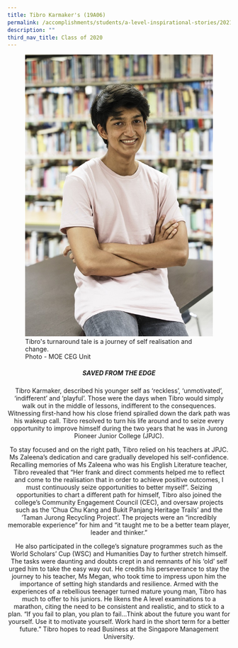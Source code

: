 ```yaml
---
title: Tibro Karmaker's (19A06)
permalink: /accomplishments/students/a-level-inspirational-stories/2021/tibro/
description: ""
third_nav_title: Class of 2020
---
```

<figure>
<img src="/images/Tibro.jpg">
<figcaption>Tibro's turnaround tale is a journey of self realisation and change.
	<br>Photo - MOE CEG Unit</figcaption></figure>

<div align=justify>
	
<center><h5>SAVED FROM THE EDGE</strong></h5>

<p>
Tibro Karmaker, described his younger self as ‘reckless’, ‘unmotivated’, ‘indifferent’ and ‘playful’. Those were the days when Tibro would simply walk out in the middle of lessons, indifferent to the consequences. Witnessing first-hand how his close friend spiralled down the dark path was his wakeup call. Tibro resolved to turn his life around and to seize every opportunity to improve himself during the two years that he was in Jurong Pioneer Junior College (JPJC).</p>

<p>
To stay focused and on the right path, Tibro relied on his teachers at JPJC. Ms Zaleena’s dedication and care gradually developed his self-confidence. Recalling memories of Ms Zaleena who was his English Literature teacher, Tibro revealed that “Her frank and direct comments helped me to reflect and come to the realisation that in order to achieve positive outcomes, I must continuously seize opportunities to better myself”. Seizing opportunities to chart a different path for himself, Tibro also joined the college’s Community Engagement Council (CEC), and oversaw projects such as the ‘Chua Chu Kang and Bukit Panjang Heritage Trails’ and the ‘Taman Jurong Recycling Project’. The projects were an “incredibly memorable experience” for him and “it taught me to be a better team player, leader and thinker.”</p>

<p>
He also participated in the college’s signature programmes such as the World Scholars’ Cup (WSC) and Humanities Day to further stretch himself. The tasks were daunting and doubts crept in and remnants of his ‘old’ self urged him to take the easy way out. He credits his perseverance to stay the journey to his teacher, Ms Megan, who took time to impress upon him the importance of setting high standards and resilience.  Armed with the experiences of a rebellious teenager turned mature young man, Tibro has much to offer to his juniors. He likens the A level examinations to a marathon, citing the need to be consistent and realistic, and to stick to a plan. “If you fail to plan, you plan to fail…Think about the future you want for yourself. Use it to motivate yourself. Work hard in the short term for a better future.”  Tibro hopes to read Business at the Singapore Management University.</p>